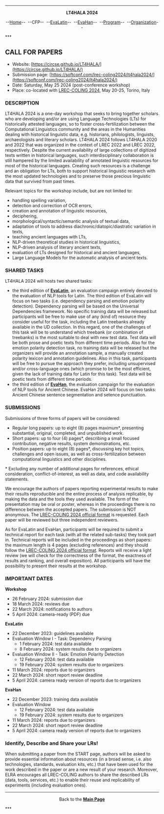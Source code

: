 ***
<p style="text-align: center;"><b>LT4HALA 2024</b></p>
<p style="text-align: center;">--<a href="index">Home</a>--&nbsp;&nbsp;--CFP--&nbsp;&nbsp;--<a href="EvaLatin">EvaLatin</a>--&nbsp;&nbsp;--<a href="EvaHan">EvaHan</a>--&nbsp;&nbsp;--<a href="Program">Program</a>--&nbsp;&nbsp;--<a href="organization">Organization</a>--</p>
***

## CALL FOR PAPERS

- Website: [https://circse.github.io/LT4HALA/](https://circse.github.io/LT4HALA/)
- Submission page: [https://softconf.com/lrec-coling2024/lt4hala2024/](https://softconf.com/lrec-coling2024/lt4hala2024/)
- Date: Saturday, May 25 2024 (post-conference workshop)
- Place: co-located with [LREC-COLING 2024](https://lrec-coling-2024.org), May 20-25, Torino, Italy

### DESCRIPTION

LT4HALA 2024 is a one-day workshop that seeks to bring together scholars who are developing and/or are using Language Technologies (LTs) for historically attested languages, so to foster cross-fertilization between the Computational Linguistics community and the areas in the Humanities dealing with historical linguistic data, e.g. historians, philologists, linguists, archaeologists and literary scholars. LT4HALA 2024 follows LT4HALA 2020 and 2022 that was organized in the context of LREC 2022 and LREC 2022, respectively. Despite the current availability of large collections of digitized texts written in historical languages, such interdisciplinary collaboration is still hampered by the limited availability of annotated linguistic resources for most of the historical languages. Creating such resources is a challenge and an obligation for LTs, both to support historical linguistic research with the most updated technologies and to preserve those precious linguistic data that survived from past times.

Relevant topics for the workshop include, but are not limited to: 
- handling spelling variation, 
- detection and correction of OCR errors, 
- creation and annotation of linguistic resources, 
- deciphering, 
- morphological/syntactic/semantic analysis of textual data,
- adaptation of tools to address diachronic/diatopic/diastratic variation in texts, 
- teaching ancient languages with LTs, 
- NLP-driven theoretical studies in historical linguistics,
- NLP-driven analysis of literary ancient texts,
- evaluation of LTs designed for historical and ancient languages,
- Large Language Models for the automatic analysis of ancient texts.

### SHARED TASKS
LT4HALA 2024 will hosts two shared tasks:
- the third edition of [**EvaLatin**](EvaLatin), an evaluation campaign entirely devoted to the evaluation of NLP tools for Latin. The third edition of EvaLatin will focus on two tasks (i.e. dependency parsing and emotion polarity detection). Dependency parsing will be based on the Universal Dependencies framework. No specific training data will be released but participants will be free to make use of any (kind of) resource they consider useful for the task, including the Latin treebanks already available in the UD collection. In this regard, one of the challenges of this task will be to understand which treebank (or combination of treebanks) is the most suitable to deal with new test data. Test data will be both prose and poetic texts from different time periods. Also for the emotion polarity detection task, no training data will be released but the organizers will provide an annotation sample, a manually created polarity lexicon and annotation guidelines. Also in this task, participants will be free to pursue the approach they prefer, including unsupervised and/or cross-language ones (which promise to be the most efficient, given the lack of training data for Latin for this task). Test data will be poetic texts from different time periods.
- the third edition of [**EvaHan**](EvaHan), the evaluation campaign for the evaluation of NLP tools for Ancient Chinese. EvaHan 2024 will focus on two tasks: Ancient Chinese sentence segmentation and setence punctuation.


### SUBMISSIONS
Submissions of three forms of papers will be considered:
- Regular long papers: up to eight (8) pages maximum\*, presenting substantial, original, completed, and unpublished work.
- Short papers: up to four (4) pages\*, describing a small focused contribution, negative results, system demonstrations, etc.
- Position papers: up to eight (8) pages\*, discussing key hot topics, challenges and open issues, as well as cross-fertilization between computational linguistics and other disciplines.
  
\* Excluding any number of additional pages for references, ethical consideration, conflict-of-interest, as well as data, and code availability statements.

We encourage the authors of papers reporting experimental results to make their results reproducible and the entire process of analysis replicable, by making the data and the tools they used available. The form of the presentation may be oral or poster, whereas in the proceedings there is no difference between the accepted papers. The submission is NOT anonymous. The [LREC-COLING 2024 official format](https://lrec-coling-2024.org/authors-kit/) is requested. Each paper will be reviewed but three independent reviewers.

As for EvaLatin and EvaHan, participants will be required to submit a technical report for each task (with all the related sub-tasks) they took part in. Technical reports will be included in the proceedings as short papers: the maximum length is 4 pages (excluding references) and they should follow the [LREC-COLING 2024 official format](https://lrec-coling-2024.org/authors-kit/). Reports will receive a light review (we will check for the correctness of the format, the exactness of results and ranking, and overall exposition). All participants will have the possibility to present their results at the workshop.

### IMPORTANT DATES
**Workshop**
- 26 February 2024: submission due
- 18 March 2024: reviews due
- 22 March 2024: notifications to authors
- 5 April 2024: camera-ready (PDF) due

**EvaLatin** 
- 22 December 2023: guidelines available
- Evaluation Window I - Task: Dependency Parsing
  - 1 February 2024: test data available
  - 8 February 2024: system results due to organizers
- Evaluation Window II - Task: Emotion Polarity Detection
  - 12 February 2024: test data available
  - 19 February 2024: system results due to organizers
- 11 March 2024: reports due to organizers
- 22 March 2024: short report review deadline
- 5 April 2024: camera ready version of reports due to organizers

**EvaHan** 
- 22 December 2023: training data available
- Evaluation Window
  - 12 February 2024: test data available
  - 19 February 2024: system results due to organizers
- 11 March 2024: reports due to organizers
- 22 March 2024: short report review deadline
- 5 April 2024: camera ready version of reports due to organizers


### Identify, Describe and Share your LRs!
When submitting a paper from the START page, authors will be asked to provide essential information about resources (in a broad sense, i.e. also technologies, standards, evaluation kits, etc.) that have been used for the work described in the paper or are a new result of your research. Moreover, ELRA encourages all LREC-COLING authors to share the described LRs (data, tools, services, etc.) to enable their reuse and replicability of experiments (including evaluation ones).

***
<p style="text-align: center;">Back to the <a href="https://circse.github.io/LT4HALA/"><b>Main Page</b></a></p>
***
